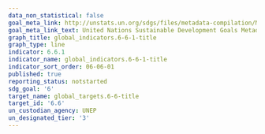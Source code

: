 ```yaml
---
data_non_statistical: false
goal_meta_link: http://unstats.un.org/sdgs/files/metadata-compilation/Metadata-Goal-6.pdf
goal_meta_link_text: United Nations Sustainable Development Goals Metadata (pdf 428kB)
graph_title: global_indicators.6-6-1-title
graph_type: line
indicator: 6.6.1
indicator_name: global_indicators.6-6-1-title
indicator_sort_order: 06-06-01
published: true
reporting_status: notstarted
sdg_goal: '6'
target_name: global_targets.6-6-title
target_id: '6.6'
un_custodian_agency: UNEP
un_designated_tier: '3'
---
```

